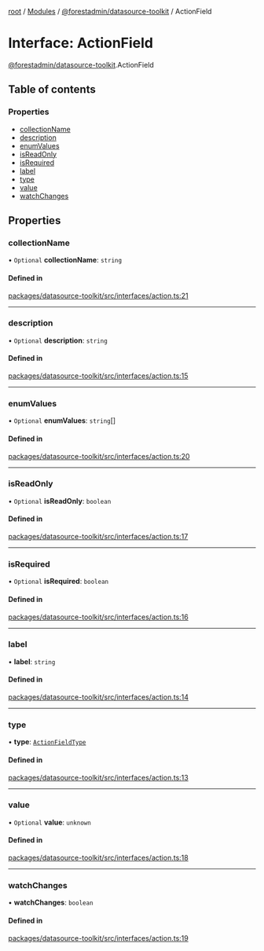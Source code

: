 [root](../README.md) / [Modules](../modules.md) / [@forestadmin/datasource-toolkit](../modules/forestadmin_datasource_toolkit.md) / ActionField

# Interface: ActionField

[@forestadmin/datasource-toolkit](../modules/forestadmin_datasource_toolkit.md).ActionField

## Table of contents

### Properties

- [collectionName](forestadmin_datasource_toolkit.ActionField.md#collectionname)
- [description](forestadmin_datasource_toolkit.ActionField.md#description)
- [enumValues](forestadmin_datasource_toolkit.ActionField.md#enumvalues)
- [isReadOnly](forestadmin_datasource_toolkit.ActionField.md#isreadonly)
- [isRequired](forestadmin_datasource_toolkit.ActionField.md#isrequired)
- [label](forestadmin_datasource_toolkit.ActionField.md#label)
- [type](forestadmin_datasource_toolkit.ActionField.md#type)
- [value](forestadmin_datasource_toolkit.ActionField.md#value)
- [watchChanges](forestadmin_datasource_toolkit.ActionField.md#watchchanges)

## Properties

### collectionName

• `Optional` **collectionName**: `string`

#### Defined in

[packages/datasource-toolkit/src/interfaces/action.ts:21](https://github.com/ForestAdmin/agent-nodejs/blob/0eb369e/packages/datasource-toolkit/src/interfaces/action.ts#L21)

___

### description

• `Optional` **description**: `string`

#### Defined in

[packages/datasource-toolkit/src/interfaces/action.ts:15](https://github.com/ForestAdmin/agent-nodejs/blob/0eb369e/packages/datasource-toolkit/src/interfaces/action.ts#L15)

___

### enumValues

• `Optional` **enumValues**: `string`[]

#### Defined in

[packages/datasource-toolkit/src/interfaces/action.ts:20](https://github.com/ForestAdmin/agent-nodejs/blob/0eb369e/packages/datasource-toolkit/src/interfaces/action.ts#L20)

___

### isReadOnly

• `Optional` **isReadOnly**: `boolean`

#### Defined in

[packages/datasource-toolkit/src/interfaces/action.ts:17](https://github.com/ForestAdmin/agent-nodejs/blob/0eb369e/packages/datasource-toolkit/src/interfaces/action.ts#L17)

___

### isRequired

• `Optional` **isRequired**: `boolean`

#### Defined in

[packages/datasource-toolkit/src/interfaces/action.ts:16](https://github.com/ForestAdmin/agent-nodejs/blob/0eb369e/packages/datasource-toolkit/src/interfaces/action.ts#L16)

___

### label

• **label**: `string`

#### Defined in

[packages/datasource-toolkit/src/interfaces/action.ts:14](https://github.com/ForestAdmin/agent-nodejs/blob/0eb369e/packages/datasource-toolkit/src/interfaces/action.ts#L14)

___

### type

• **type**: [`ActionFieldType`](../enums/forestadmin_datasource_toolkit.ActionFieldType.md)

#### Defined in

[packages/datasource-toolkit/src/interfaces/action.ts:13](https://github.com/ForestAdmin/agent-nodejs/blob/0eb369e/packages/datasource-toolkit/src/interfaces/action.ts#L13)

___

### value

• `Optional` **value**: `unknown`

#### Defined in

[packages/datasource-toolkit/src/interfaces/action.ts:18](https://github.com/ForestAdmin/agent-nodejs/blob/0eb369e/packages/datasource-toolkit/src/interfaces/action.ts#L18)

___

### watchChanges

• **watchChanges**: `boolean`

#### Defined in

[packages/datasource-toolkit/src/interfaces/action.ts:19](https://github.com/ForestAdmin/agent-nodejs/blob/0eb369e/packages/datasource-toolkit/src/interfaces/action.ts#L19)
